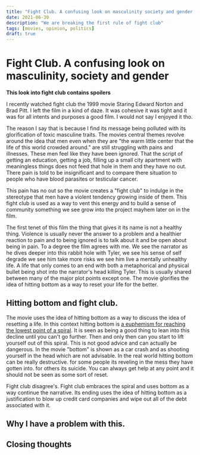 ```yaml
---
title: "Fight Club. A confusing look on masculinity society and gender "
date: 2021-06-30
description: "We are breaking the first rule of fight club"
tags: [movies, opinion, politics]
draft: true
---
```


# Fight Club. A confusing look on masculinity, society and gender

**This look into fight club contains spoilers**

I recently watched fight club the 1999 movie Staring Edward Norton and Brad
Pitt. I left the film in a kind of daze. It was cohesive it was tight and it was
for all intents and purposes a good film. I would not say I enjoyed it tho.

The reason I say that is because I find its message being polluted with its
glorification of toxic masculine traits. The movies central themes revolve
around the idea that men even when they are "the warm little center that
the life of this world crowded around." are still struggling with pains and
illnesses. These men feel like they have been ignored. That the script of
getting an education, getting a job, filling up a small city apartment with
meaningless things does not feed that hole in them and they have no out. There
pain is told to be insignificant and to compare there situation to people who
have blood parasites or testicular cancer.

This pain has no out so the movie creates a "fight club" to indulge in the
stereotype that men have a violent tendency growing inside of them. This fight
club is used as a way to vent this energy and to build a sense of community
something we see grow into the project mayhem later on in the film.

The first tenet of this film the thing that gives it its name is not a healthy
thing. Violence is usually never the answer to a problem and a healthier
reaction to pain and to being ignored is to talk about it and be open about
being in pain. To a degree the film agrees with me. We see the narrator as he
dives deeper into this rabbit hole with Tyler, we see his sense of self degrade
we see him take more risks we see him live a mentally unhealthy life. A life
that only comes to an end with both a metaphorical and physical bullet being
shot into the narrator's head killing Tyler. This is usually shared between many
of the major plot points except one. The movie glorifies the idea of hitting
bottom as a way to reset your life for the better.

## Hitting bottom and fight club.

The movie uses the idea of hitting bottom as a way to discuss the idea of
resetting a life. In this context hitting bottom is [a euphemism for reaching
the lowest point of a
spiral](https://idioms.thefreedictionary.com/hit+rock+bottom). It is seen as
being a good thing to lean into this decline until you can't go further. Then
and only then can you start to lift yourself out of this spiral. This is not
good advice and can actually be dangerous. In the movie "bottom" is shown as a
car crash and as shooting yourself in the head which are not advisable. In the
real world hitting bottom can be really destructive. for some people its
reveling in the mess they have gotten into. for others its suicide. You can
always get help at any point and it should not be seen as some sort of reset.

Fight club disagree's.
Fight club embraces the spiral and uses bottom as a way continue the narrative.
Its ending uses the idea of hitting bottom as a justification to blow up credit
card companies and wipe out all of the debt associated with it.

## Why I have a problem with this.

## Closing thoughts
